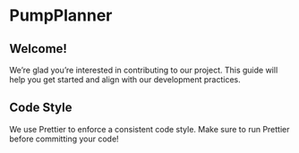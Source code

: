 # PumpPlanner

## Welcome!

We’re glad you’re interested in contributing to our project.
This guide will help you get started and align with our
development practices.

## Code Style

We use Prettier to enforce a consistent code style. Make sure to
run Prettier before committing your code!